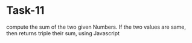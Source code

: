 # Task-11
compute the sum of the two given Numbers.  If the two values are same, then returns triple their sum, using Javascript
